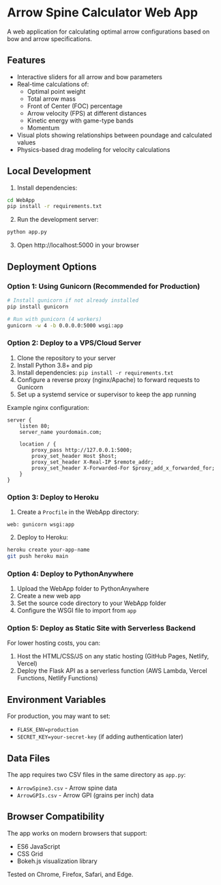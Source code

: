 # Arrow Spine Calculator Web App

A web application for calculating optimal arrow configurations based on bow and arrow specifications.

## Features

- Interactive sliders for all arrow and bow parameters
- Real-time calculations of:
  - Optimal point weight
  - Total arrow mass
  - Front of Center (FOC) percentage
  - Arrow velocity (FPS) at different distances
  - Kinetic energy with game-type bands
  - Momentum
- Visual plots showing relationships between poundage and calculated values
- Physics-based drag modeling for velocity calculations

## Local Development

1. Install dependencies:
```bash
cd WebApp
pip install -r requirements.txt
```

2. Run the development server:
```bash
python app.py
```

3. Open http://localhost:5000 in your browser

## Deployment Options

### Option 1: Using Gunicorn (Recommended for Production)

```bash
# Install gunicorn if not already installed
pip install gunicorn

# Run with gunicorn (4 workers)
gunicorn -w 4 -b 0.0.0.0:5000 wsgi:app
```

### Option 2: Deploy to a VPS/Cloud Server

1. Clone the repository to your server
2. Install Python 3.8+ and pip
3. Install dependencies: `pip install -r requirements.txt`
4. Configure a reverse proxy (nginx/Apache) to forward requests to Gunicorn
5. Set up a systemd service or supervisor to keep the app running

Example nginx configuration:
```nginx
server {
    listen 80;
    server_name yourdomain.com;

    location / {
        proxy_pass http://127.0.0.1:5000;
        proxy_set_header Host $host;
        proxy_set_header X-Real-IP $remote_addr;
        proxy_set_header X-Forwarded-For $proxy_add_x_forwarded_for;
    }
}
```

### Option 3: Deploy to Heroku

1. Create a `Procfile` in the WebApp directory:
```
web: gunicorn wsgi:app
```

2. Deploy to Heroku:
```bash
heroku create your-app-name
git push heroku main
```

### Option 4: Deploy to PythonAnywhere

1. Upload the WebApp folder to PythonAnywhere
2. Create a new web app
3. Set the source code directory to your WebApp folder
4. Configure the WSGI file to import from `app`

### Option 5: Deploy as Static Site with Serverless Backend

For lower hosting costs, you can:
1. Host the HTML/CSS/JS on any static hosting (GitHub Pages, Netlify, Vercel)
2. Deploy the Flask API as a serverless function (AWS Lambda, Vercel Functions, Netlify Functions)

## Environment Variables

For production, you may want to set:
- `FLASK_ENV=production`
- `SECRET_KEY=your-secret-key` (if adding authentication later)

## Data Files

The app requires two CSV files in the same directory as `app.py`:
- `ArrowSpine3.csv` - Arrow spine data
- `ArrowGPIs.csv` - Arrow GPI (grains per inch) data

## Browser Compatibility

The app works on modern browsers that support:
- ES6 JavaScript
- CSS Grid
- Bokeh.js visualization library

Tested on Chrome, Firefox, Safari, and Edge.